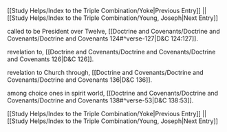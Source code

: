 [[Study Helps/Index to the Triple Combination/Yoke|Previous Entry]]  ||  [[Study Helps/Index to the Triple Combination/Young, Joseph|Next Entry]]

 called to be President over Twelve, [[Doctrine and Covenants/Doctrine and Covenants/Doctrine and Covenants 124#^verse-127|D&C 124:127]].

 revelation to, [[Doctrine and Covenants/Doctrine and Covenants/Doctrine and Covenants 126|D&C 126]].

 revelation to Church through, [[Doctrine and Covenants/Doctrine and Covenants/Doctrine and Covenants 136|D&C 136]].

 among choice ones in spirit world, [[Doctrine and Covenants/Doctrine and Covenants/Doctrine and Covenants 138#^verse-53|D&C 138:53]].

[[Study Helps/Index to the Triple Combination/Yoke|Previous Entry]]  ||  [[Study Helps/Index to the Triple Combination/Young, Joseph|Next Entry]]